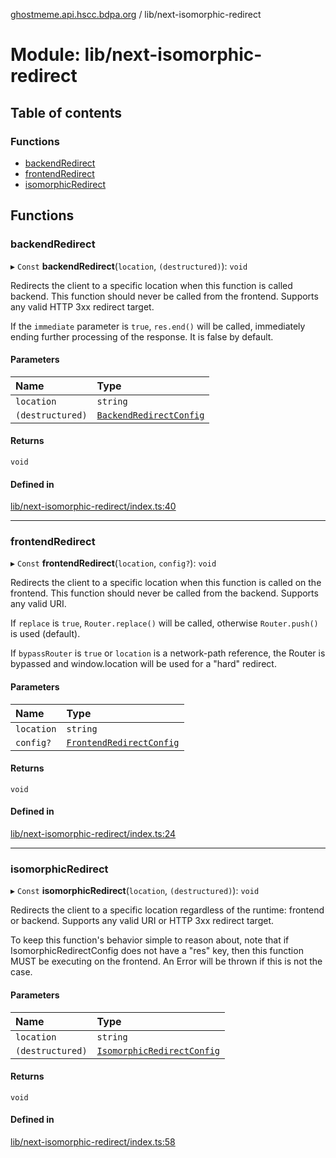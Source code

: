[ghostmeme.api.hscc.bdpa.org][1] / lib/next-isomorphic-redirect

# Module: lib/next-isomorphic-redirect

## Table of contents

### Functions

- [backendRedirect][2]
- [frontendRedirect][3]
- [isomorphicRedirect][4]

## Functions

### backendRedirect

▸ `Const` **backendRedirect**(`location`, `(destructured)`): `void`

Redirects the client to a specific location when this function is called
backend. This function should never be called from the frontend. Supports any
valid HTTP 3xx redirect target.

If the `immediate` parameter is `true`, `res.end()` will be called, immediately
ending further processing of the response. It is false by default.

#### Parameters

| Name             | Type                         |
| :--------------- | :--------------------------- |
| `location`       | `string`                     |
| `(destructured)` | [`BackendRedirectConfig`][5] |

#### Returns

`void`

#### Defined in

[lib/next-isomorphic-redirect/index.ts:40][6]

---

### frontendRedirect

▸ `Const` **frontendRedirect**(`location`, `config?`): `void`

Redirects the client to a specific location when this function is called on the
frontend. This function should never be called from the backend. Supports any
valid URI.

If `replace` is `true`, `Router.replace()` will be called, otherwise
`Router.push()` is used (default).

If `bypassRouter` is `true` or `location` is a network-path reference, the
Router is bypassed and window\.location will be used for a "hard" redirect.

#### Parameters

| Name       | Type                          |
| :--------- | :---------------------------- |
| `location` | `string`                      |
| `config?`  | [`FrontendRedirectConfig`][7] |

#### Returns

`void`

#### Defined in

[lib/next-isomorphic-redirect/index.ts:24][8]

---

### isomorphicRedirect

▸ `Const` **isomorphicRedirect**(`location`, `(destructured)`): `void`

Redirects the client to a specific location regardless of the runtime: frontend
or backend. Supports any valid URI or HTTP 3xx redirect target.

To keep this function's behavior simple to reason about, note that if
IsomorphicRedirectConfig does not have a "res" key, then this function MUST be
executing on the frontend. An Error will be thrown if this is not the case.

#### Parameters

| Name             | Type                            |
| :--------------- | :------------------------------ |
| `location`       | `string`                        |
| `(destructured)` | [`IsomorphicRedirectConfig`][9] |

#### Returns

`void`

#### Defined in

[lib/next-isomorphic-redirect/index.ts:58][10]

[1]: ../README.md
[2]: lib_next_isomorphic_redirect.md#backendredirect
[3]: lib_next_isomorphic_redirect.md#frontendredirect
[4]: lib_next_isomorphic_redirect.md#isomorphicredirect
[5]: lib_next_isomorphic_redirect_types.md#backendredirectconfig
[6]:
  https://github.com/nhscc/ghostmeme.api.hscc.bdpa.org/blob/bc222b4/lib/next-isomorphic-redirect/index.ts#L40
[7]: lib_next_isomorphic_redirect_types.md#frontendredirectconfig
[8]:
  https://github.com/nhscc/ghostmeme.api.hscc.bdpa.org/blob/bc222b4/lib/next-isomorphic-redirect/index.ts#L24
[9]: lib_next_isomorphic_redirect_types.md#isomorphicredirectconfig
[10]:
  https://github.com/nhscc/ghostmeme.api.hscc.bdpa.org/blob/bc222b4/lib/next-isomorphic-redirect/index.ts#L58
